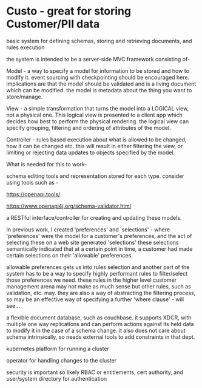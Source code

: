 # Custo - great for storing Customer/PII data
basic system for defining schemas, storing and retrieving documents, and rules execution

the system is intended to be a server-side MVC framework consisting of-

Model - 
a way to specify a model for information to be stored and how to modify it. event sourcing with checkpointing should be encouraged here. implications are that the model should be validated and is a living document which can be modified. the model is metadata about the thing you want to store/manage.

View - 
a simple transformation that turns the model into a LOGICAL view, not a physical one. This logical view is presented to a client app which decides how best to perform the physical rendering. the logical view can specify grouping, filtering and ordering of attributes of the model.

Controller - 
rules based execution about what is allowed to be changed, how it can be changed etc. this will result in either filtering the view, or limiting or rejecting data updates to objects specified by the model.


What is needed for this to work-

schema editing tools and representation stored for each type. consider using tools such as -

https://openapi.tools/

https://www.openapi4j.org/schema-validator.html

a RESTful interface/controller for creating and updating these models.

In previous work, I created 'preferences' and 'selections' - where 'preferences' were the model for a customer's preferences, and the act of selecting these on a web site generated 'selections' these selections semantically indicated that at a certain point in time, a customer had made certain selections on their 'allowable' preferences.

allowable preferences gets us into rules selection and another part of the system has to be a way to specify highly performant rules to filter/select those preferences we need. these rules in the higher level customer management arena may not make as much sense but other rules, such as validation, etc. may. they are also a way of abstracting the filtering process, so may be an effective way of specifying a further 'where clause' - will see...

a flexible document database, such as couchbase. it supports XDCR, with multiple one way replications and can perform actions against its held data to modify it in the case of a schema change. it also does not care about schema intrinsically, so needs external tools to add constraints in that dept.

kubernetes platform for running a cluster

operator for handling changes to the cluster

security is important so likely RBAC or entitlements, cert authority, and user/system directory for authentication

